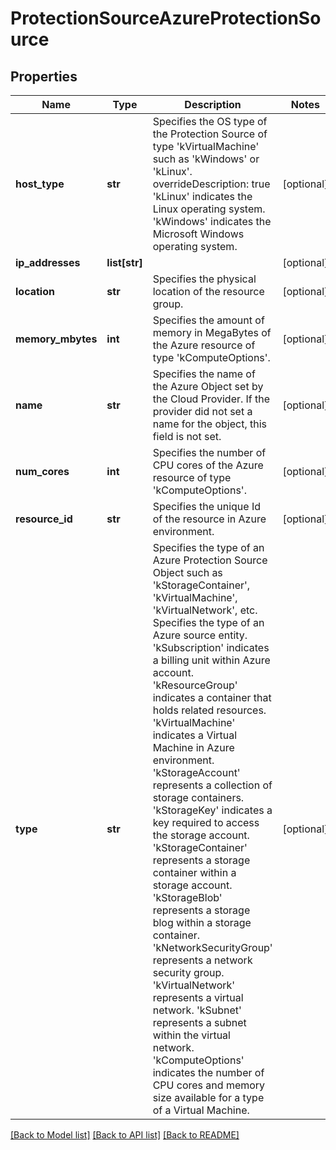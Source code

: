 # ProtectionSourceAzureProtectionSource

## Properties
Name | Type | Description | Notes
------------ | ------------- | ------------- | -------------
**host_type** | **str** | Specifies the OS type of the Protection Source of type &#39;kVirtualMachine&#39; such as &#39;kWindows&#39; or &#39;kLinux&#39;. overrideDescription: true &#39;kLinux&#39; indicates the Linux operating system. &#39;kWindows&#39; indicates the Microsoft Windows operating system. | [optional] 
**ip_addresses** | **list[str]** |  | [optional] 
**location** | **str** | Specifies the physical location of the resource group. | [optional] 
**memory_mbytes** | **int** | Specifies the amount of memory in MegaBytes of the Azure resource of type &#39;kComputeOptions&#39;. | [optional] 
**name** | **str** | Specifies the name of the Azure Object set by the Cloud Provider. If the provider did not set a name for the object, this field is not set. | [optional] 
**num_cores** | **int** | Specifies the number of CPU cores of the Azure resource of type &#39;kComputeOptions&#39;. | [optional] 
**resource_id** | **str** | Specifies the unique Id of the resource in Azure environment. | [optional] 
**type** | **str** | Specifies the type of an Azure Protection Source Object such as &#39;kStorageContainer&#39;, &#39;kVirtualMachine&#39;, &#39;kVirtualNetwork&#39;, etc. Specifies the type of an Azure source entity. &#39;kSubscription&#39; indicates a billing unit within Azure account. &#39;kResourceGroup&#39; indicates a container that holds related resources. &#39;kVirtualMachine&#39; indicates a Virtual Machine in Azure environment. &#39;kStorageAccount&#39; represents a collection of storage containers. &#39;kStorageKey&#39; indicates a key required to access the storage account. &#39;kStorageContainer&#39; represents a storage container within a storage account. &#39;kStorageBlob&#39; represents a storage blog within a storage container. &#39;kNetworkSecurityGroup&#39; represents a network security group. &#39;kVirtualNetwork&#39; represents a virtual network. &#39;kSubnet&#39; represents a subnet within the virtual network. &#39;kComputeOptions&#39; indicates the number of CPU cores and memory size available for a type of a Virtual Machine. | [optional] 

[[Back to Model list]](../README.md#documentation-for-models) [[Back to API list]](../README.md#documentation-for-api-endpoints) [[Back to README]](../README.md)


